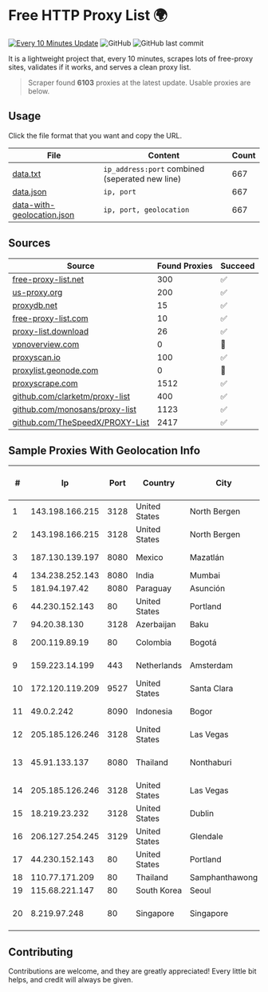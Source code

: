
# Free HTTP Proxy List 🌍

[![Every 10 Minutes Update](https://github.com/mertguvencli/http-proxy-list/actions/workflows/main.yml/badge.svg?branch=main)](https://github.com/mertguvencli/http-proxy-list/actions/workflows/main.yml)
![GitHub](https://img.shields.io/github/license/mertguvencli/http-proxy-list)
![GitHub last commit](https://img.shields.io/github/last-commit/mertguvencli/http-proxy-list)

It is a lightweight project that, every 10 minutes, scrapes lots of free-proxy sites, validates if it works, and serves a clean proxy list.


> Scraper found **6103** proxies at the latest update. Usable proxies are below.

## Usage

Click the file format that you want and copy the URL.


|File|Content|Count|
|----|-------|-----|
|[data.txt](https://raw.githubusercontent.com/mertguvencli/http-proxy-list/main/proxy-list/data.txt)|`ip_address:port` combined (seperated new line)|667|
|[data.json](https://raw.githubusercontent.com/mertguvencli/http-proxy-list/main/proxy-list/data.json)|`ip, port`|667|
|[data-with-geolocation.json](https://raw.githubusercontent.com/mertguvencli/http-proxy-list/main/proxy-list/data-with-geolocation.json)|`ip, port, geolocation`|667|

## Sources

|Source|Found Proxies|Succeed|
|------|-------------|-------|
|[free-proxy-list.net](https://free-proxy-list.net)|300|✅|
|[us-proxy.org](https://www.us-proxy.org)|200|✅|
|[proxydb.net](http://proxydb.net)|15|✅|
|[free-proxy-list.com](https://free-proxy-list.com/?page=&port=&type%5B%5D=http&type%5B%5D=https&up_time=0&search=Search)|10|✅|
|[proxy-list.download](https://www.proxy-list.download/HTTP)|26|✅|
|[vpnoverview.com](https://vpnoverview.com/privacy/anonymous-browsing/free-proxy-servers)|0|🚫|
|[proxyscan.io](https://www.proxyscan.io)|100|✅|
|[proxylist.geonode.com](https://proxylist.geonode.com/api/proxy-list?limit=300&page=1&sort_by=lastChecked&sort_type=desc&protocols=http,https)|0|🚫|
|[proxyscrape.com](https://api.proxyscrape.com/v2/?request=displayproxies&protocol=http&timeout=10000&country=all&ssl=all&anonymity=all)|1512|✅|
|[github.com/clarketm/proxy-list](https://raw.githubusercontent.com/clarketm/proxy-list/master/proxy-list-raw.txt)|400|✅|
|[github.com/monosans/proxy-list](https://raw.githubusercontent.com/monosans/proxy-list/main/proxies/http.txt)|1123|✅|
|[github.com/TheSpeedX/PROXY-List](https://raw.githubusercontent.com/TheSpeedX/PROXY-List/master/http.txt)|2417|✅|


## Sample Proxies With Geolocation Info

|#|Ip|Port|Country|City|Internet Service Provider|
|-|--|----|-------|----|-------------------------|
|1|143.198.166.215|3128|United States|North Bergen|DigitalOcean, LLC|
|2|143.198.166.215|3128|United States|North Bergen|DigitalOcean, LLC|
|3|187.130.139.197|8080|Mexico|Mazatlán|Uninet S.A. de C.V.|
|4|134.238.252.143|8080|India|Mumbai|Google LLC|
|5|181.94.197.42|8080|Paraguay|Asunción|Núcleo S.A.|
|6|44.230.152.143|80|United States|Portland|Amazon.com, Inc.|
|7|94.20.38.130|3128|Azerbaijan|Baku|Delta Telecom|
|8|200.119.89.19|80|Colombia|Bogotá|ETB - Colombia|
|9|159.223.14.199|443|Netherlands|Amsterdam|DigitalOcean, LLC|
|10|172.120.119.209|9527|United States|Santa Clara|EGIHosting|
|11|49.0.2.242|8090|Indonesia|Bogor|PT Usaha Adi Sanggoro|
|12|205.185.126.246|3128|United States|Las Vegas|FranTech Solutions|
|13|45.91.133.137|8080|Thailand|Nonthaburi|Siamdata Communication Co., ltd.|
|14|205.185.126.246|3128|United States|Las Vegas|FranTech Solutions|
|15|18.219.23.232|3128|United States|Dublin|Amazon.com, Inc.|
|16|206.127.254.245|3129|United States|Glendale|Spartan Host Ltd|
|17|44.230.152.143|80|United States|Portland|Amazon.com, Inc.|
|18|110.77.171.209|80|Thailand|Samphanthawong|CAT-BB|
|19|115.68.221.147|80|South Korea|Seoul|SMILESERV|
|20|8.219.97.248|80|Singapore|Singapore|Alibaba (US) Technology Co., Ltd.|



## Contributing

Contributions are welcome, and they are greatly appreciated! Every
little bit helps, and credit will always be given.

